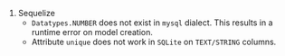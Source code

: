 1. Sequelize
    * `Datatypes.NUMBER` does not exist in `mysql` dialect. This results in a runtime error on model creation.
    * Attribute `unique` does not work in `SQLite` on `TEXT/STRING` columns.

